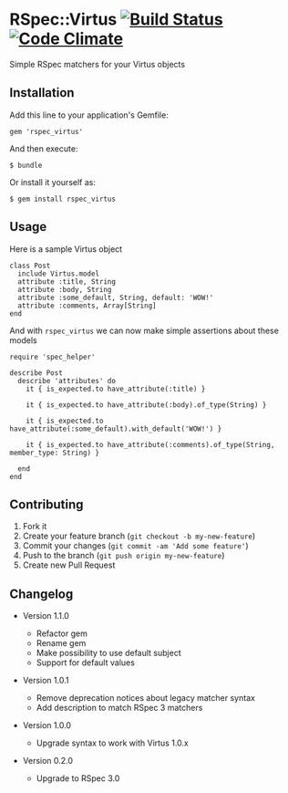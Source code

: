 # RSpec::Virtus [![Build Status](https://travis-ci.org/simonoff/rspec_virtus.png?branch=master)](https://travis-ci.org/simonoff/rspec_virtus) [![Code Climate](https://codeclimate.com/github/simonoff/rspec_virtus.png)](https://codeclimate.com/github/simonoff/rspec_virtus)

Simple RSpec matchers for your Virtus objects

## Installation

Add this line to your application's Gemfile:

    gem 'rspec_virtus'

And then execute:

    $ bundle

Or install it yourself as:

    $ gem install rspec_virtus

## Usage

Here is a sample Virtus object

    class Post
      include Virtus.model
      attribute :title, String
      attribute :body, String
      attribute :some_default, String, default: 'WOW!'
      attribute :comments, Array[String]
    end

And with `rspec_virtus` we can now make simple assertions about these models

    require 'spec_helper'

    describe Post
      describe 'attributes' do
        it { is_expected.to have_attribute(:title) }

        it { is_expected.to have_attribute(:body).of_type(String) }

        it { is_expected.to have_attribute(:some_default).with_default('WOW!') }

        it { is_expected.to have_attribute(:comments).of_type(String, member_type: String) }

      end
    end

## Contributing

1. Fork it
2. Create your feature branch (`git checkout -b my-new-feature`)
3. Commit your changes (`git commit -am 'Add some feature'`)
4. Push to the branch (`git push origin my-new-feature`)
5. Create new Pull Request

## Changelog

- Version 1.1.0
    - Refactor gem
    - Rename gem
    - Make possibility to use default subject
    - Support for default values

- Version 1.0.1
    - Remove deprecation notices about legacy matcher syntax
    - Add description to match RSpec 3 matchers
- Version 1.0.0
    - Upgrade syntax to work with Virtus 1.0.x
- Version 0.2.0
    - Upgrade to RSpec 3.0
